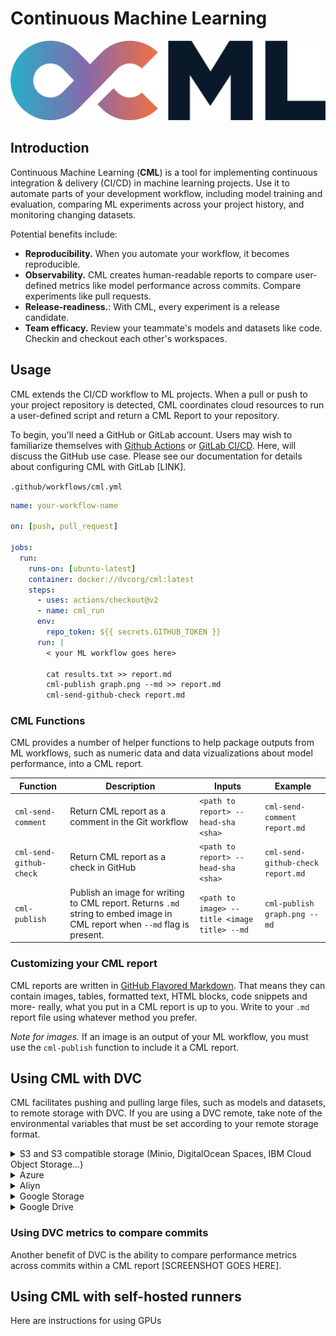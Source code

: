 # Continuous Machine Learning

![logo](imgs/dark_logo.png)


## Introduction
Continuous Machine Learning (**CML**) is a tool for implementing continuous integration & delivery (CI/CD) in 
machine learning projects. Use it to automate parts of your development workflow, including
model training and evaluation, comparing ML experiments across your project history, and 
monitoring changing datasets. 

Potential benefits include:

- **Reproducibility.** When you automate your workflow, it becomes reproducible. 
- **Observability.** CML creates human-readable reports to compare user-defined metrics like model performance across commits. Compare experiments like pull requests. 
- **Release-readiness.**: With CML, every experiment is a release candidate. 
- **Team efficacy.** Review your teammate's models and datasets like code. Checkin and checkout each other's workspaces. 

## Usage
CML extends the CI/CD workflow to ML projects. When a pull or push to your project repository is detected, CML coordinates cloud resources to run a user-defined script and return a CML Report to your repository. 

To begin, you'll need a GitHub or GitLab account. Users may wish to familiarize themselves with 
[Github Actions](https://help.github.com/en/actions) or [GitLab CI/CD](https://about.gitlab.com/stages-devops-lifecycle/continuous-integration/). Here, will discuss the GitHub use case. Please see our documentation for details about configuring CML with GitLab [LINK]. 

`.github/workflows/cml.yml`

```yaml
name: your-workflow-name

on: [push, pull_request]

jobs:
  run:
    runs-on: [ubuntu-latest]
    container: docker://dvcorg/cml:latest
    steps:
      - uses: actions/checkout@v2
      - name: cml_run
      env:
        repo_token: ${{ secrets.GITHUB_TOKEN }}
      run: |
        < your ML workflow goes here>
        
        cat results.txt >> report.md
        cml-publish graph.png --md >> report.md
        cml-send-github-check report.md
```

### CML Functions
CML provides a number of helper functions to help package outputs from ML workflows, such as numeric data and data vizualizations about model performance, into a CML report. 

|  Function | Description  | Inputs  | Example  | 
|---|---|---|---|
| `cml-send-comment`  | Return CML report as a comment in the Git workflow  | `<path to report> --head-sha <sha>`   |  `cml-send-comment report.md` | 
| `cml-send-github-check`  | Return CML report as a check in GitHub   | `<path to report> --head-sha <sha>` | `cml-send-github-check report.md`|
| `cml-publish` | Publish an image for writing to CML report. Returns `.md` string to embed image in CML report when `--md` flag is present. | `<path to image> --title <image title> --md` | `cml-publish graph.png --md`|

### Customizing your CML report
CML reports are written in [GitHub Flavored Markdown](https://github.github.com/gfm/). That means they can contain images, tables, formatted text, HTML blocks, code snippets and more- really, what you put in a CML report is up to you. Write to your `.md` report file using whatever method you prefer. 

_Note for images._ If an image is an output of your ML workflow, you must use the `cml-publish` function to include it a CML report. 

## Using CML with DVC
CML facilitates pushing and pulling large files, such as models and datasets, to remote storage with DVC. If you are using a DVC remote, take note of the environmental variables that must be set according to your remote storage format. 

<details>
  <summary>
  S3 and S3 compatible storage (Minio, DigitalOcean Spaces, IBM Cloud Object Storage...)
  </summary>

```yaml
# Github
env:
  AWS_ACCESS_KEY_ID: ${{ secrets.AWS_ACCESS_KEY_ID }}
  AWS_SECRET_ACCESS_KEY: ${{ secrets.AWS_SECRET_ACCESS_KEY }}
  AWS_SESSION_TOKEN: ${{ secrets.AWS_SESSION_TOKEN }}
```

> :point_right: AWS_SESSION_TOKEN is optional.

</details>

<details>
  <summary>
  Azure
  </summary>

```yaml
env:
  AZURE_STORAGE_CONNECTION_STRING:
    ${{ secrets.AZURE_STORAGE_CONNECTION_STRING }}
  AZURE_STORAGE_CONTAINER_NAME: ${{ secrets.AZURE_STORAGE_CONTAINER_NAME }}
```

</details>

<details>
  <summary>
  Aliyn
  </summary>

```yaml
env:
  OSS_BUCKET: ${{ secrets.OSS_BUCKET }}
  OSS_ACCESS_KEY_ID: ${{ secrets.OSS_ACCESS_KEY_ID }}
  OSS_ACCESS_KEY_SECRET: ${{ secrets.OSS_ACCESS_KEY_SECRET }}
  OSS_ENDPOINT: ${{ secrets.OSS_ENDPOINT }}
```

</details>

<details>
  <summary>
  Google Storage
  </summary>

> :warning: Normally, GOOGLE_APPLICATION_CREDENTIALS points to the path of the
> json file that contains the credentials. However in the action this variable
> CONTAINS the content of the file. Copy that json and add it as a secret.

```yaml
env:
  GOOGLE_APPLICATION_CREDENTIALS: ${{ secrets.GOOGLE_APPLICATION_CREDENTIALS }}
```

</details>

<details>
  <summary>
  Google Drive
  </summary>

> :warning: After configuring your
> [Google Drive credentials](https://dvc.org/doc/command-reference/remote/add)
> you will find a json file at
> `your_project_path/.dvc/tmp/gdrive-user-credentials.json`. Copy that json and
> add it as a secret.

```yaml
env:
  GDRIVE_CREDENTIALS_DATA: ${{ secrets.GDRIVE_CREDENTIALS_DATA }}
```
</details>

### Using DVC metrics to compare commits
Another benefit of DVC is the ability to compare performance metrics across commits within a CML report [SCREENSHOT GOES HERE]. 

## Using CML with self-hosted runners
Here are instructions for using GPUs
